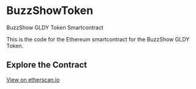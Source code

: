 # BuzzShowToken

BuzzShow GLDY Token Smartcontract

This is the code for the Ethereum smartcontract for the BuzzShow GLDY Token.

## Explore the Contract 
[View on etherscan.io](https://etherscan.io/address/0x594207c791afd06a8d087d84d99d1da53ccbd45f#readContract)
